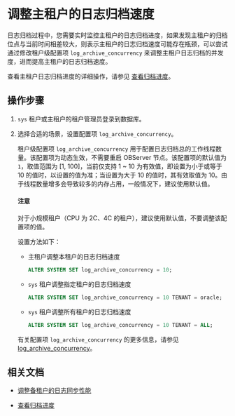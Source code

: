 # 调整主租户的日志归档速度

日志归档过程中，您需要实时监控主租户的日志归档进度，如果发现主租户的归档位点与当前时间相差较大，则表示主租户的日志归档速度可能存在瓶颈，可以尝试通过修改租户级配置项 `log_archive_concurrency` 来调整主租户日志归档的并发度，进而提高主租户的日志归档速度。

查看主租户日志归档进度的详细操作，请参见 [查看归档进度](../../600.backup-and-recovery/300.log-archive/700.view-log-archive-history.md)。

## 操作步骤

1. `sys` 租户或主租户的租户管理员登录到数据库。

2. 选择合适的场景，设置配置项 `log_archive_concurrency`。

   租户级配置项 `log_archive_concurrency` 用于配置日志归档总的工作线程数量。该配置项为动态生效，不需要重启 OBServer 节点。该配置项的默认值为 `1`，取值范围为 [1, 100]，当前仅支持 1 ~ 10 为有效值，即设置为小于或等于 10 的值时，以设置的值为准；当设置为大于 10 的值时，其有效取值为 10。由于线程数量增多会导致较多的内存占用，一般情况下，建议使用默认值。

   <main id="notice" type='notice'>
   <h4>注意</h4>
   <p>对于小规模租户（CPU 为 2C、4C 的租户），建议使用默认值，不要调整该配置项的值。</p>
   </main> 

   设置方法如下：

   * 主租户调整本租户的日志归档速度

     ```sql
     ALTER SYSTEM SET log_archive_concurrency = 10;
     ```

   * `sys` 租户调整指定租户的日志归档速度

     ```sql
     ALTER SYSTEM SET log_archive_concurrency = 10 TENANT = oracle;
     ```

   * `sys` 租户调整所有租户的日志归档速度

     ```sql
     ALTER SYSTEM SET log_archive_concurrency = 10 TENANT = ALL;
     ```

   有关配置项 `log_archive_concurrency` 的更多信息，请参见 [log_archive_concurrency](../../../700.reference/500.system-reference/100.system-configuration-items/400.tenant-level-configuration-items/25000.log_archive_concurrency.md)。

## 相关文档

* [调整备租户的日志同步性能](../300.physical-standby-database-disaster-recovery/500.adjust-the-log-synchronization-performance-of-the-standby-tenant.md)

* [查看归档进度](../../600.backup-and-recovery/300.log-archive/700.view-log-archive-history.md)
